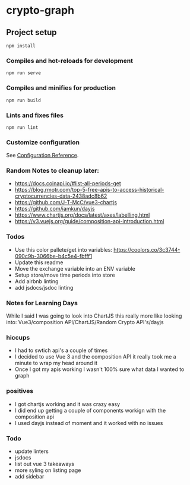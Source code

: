 # crypto-graph

## Project setup
```
npm install
```

### Compiles and hot-reloads for development
```
npm run serve
```

### Compiles and minifies for production
```
npm run build
```

### Lints and fixes files
```
npm run lint
```

### Customize configuration
See [Configuration Reference](https://cli.vuejs.org/config/).


### Random Notes to cleanup later:
- https://docs.coinapi.io/#list-all-periods-get
- https://blog.rmotr.com/top-5-free-apis-to-access-historical-cryptocurrencies-data-2438adc8b62
- https://github.com/J-T-McC/vue3-chartjs
- https://github.com/iamkun/dayjs
- https://www.chartjs.org/docs/latest/axes/labelling.html
- https://v3.vuejs.org/guide/composition-api-introduction.html

### Todos
- Use this color pallete/get into variables: https://coolors.co/3c3744-090c9b-3066be-b4c5e4-fbfff1
- Update this readme
- Move the exchange variable into an ENV variable
- Setup store/move time periods into store
- Add airbnb linting
- add jsdocs/jsdoc linting

### Notes for Learning Days
While I said I was going to look into ChartJS this really more like looking into: Vue3/composition API/ChartJS/Random Crypto API's/dayjs

### hiccups
- I had to swtich api's a couple of times
- I decided to use Vue 3 and the composition API it really took me a minute to wrap my head around it
- Once I got my apis working I wasn't 100% sure what data I wanted to graph

### positives
- I got chartjs working and it was crazy easy
- I did end up getting a couple of components workign with the composition api
- I used dayjs instead of moment and it worked with no issues

### Todo
- update linters
- jsdocs
- list out vue 3 takeaways
- more syling on listing page
- add sidebar